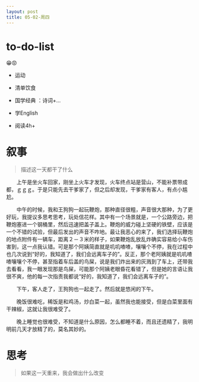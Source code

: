 ```yaml
---
layout: post
title: 05-02-周四
---
```


# to-do-list

😁😡

- 运动 

- 清单饮食 

- 国学经典 ：诗词+...

- 学English

- 阅读4h+ 



# 叙事

> 描述这一天都干了什么

　　上午是坐火车回家，刚坐上火车才发现，火车终点站是营山，不能补票带成都，ｇｇｇ。于是只能先去干爹家了，但之后却发现，干爹家有客人，有点小尴尬。

　　中午的时候，我和王狗狗一起玩鞭炮，那种直径很粗，声音很大那种，为了更好玩，我提议多思考思考，玩处信花样。其中有一个场景就是，一个公路旁边，把鞭炮塞进一个钢桶里，然后迅速把盖子盖上。鞭炮的威力碰上坚硬的铁壁，应该是一个不错的试验，但最后发出的声音不咋地。最让我恶心的来了，我们选择玩鞭炮的地点附件有一辆车，距离２－３米的样子，如果鞭炮乱放乱炸确实容易给小车伤害到，这一点我认错。可是那个阿姨简直就是叽叽喳喳，嚷嚷个不停，我在过程中也几次说到“好的，我知道了，我们会远离车子的”。反正，那个老阿姨就是叽叽喳喳嚷嚷个不停，甚至指着车后盖的鸟屎，说是我们炸出来的灰溅到了车上，还带我去看看，我一眼发现那是鸟屎，可能那个阿姨老眼昏花看错了，但是她的言语让我很不爽，他的每一次指责我都说“好的，我知道了，我们会远离车子的”。

　　下午，客人走了，王狗狗也一起走了。然后就是悠闲的下午。

　　晚饭很难吃，稀饭是和鸡汤，炒白菜一起，虽然我也能接受，但是白菜里面有干辣椒，这就让我很难受了。

　　晚上睡觉也很难受，不知道是什么原因，怎么都睡不着，而且还遗精了，我明明前几天才放精了的，莫名其妙的。



# 思考

> 如果这一天重来，我会做出什么改变



